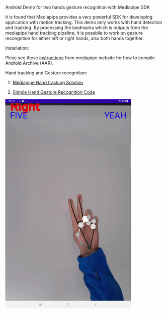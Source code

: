 Android Demo for two hands gesture recognition with Mediapipe SDK 

It is found that Mediapipe provides a very powerful SDK for developing application with motion tracking. This demo only works with hand detection and tracking. By processing the landmarks which is outputs from the mediapipe hand tracking pipeline, it is possbile to work on gesture recongntion for either left or right hands, also both hands together. 


Installation:  

Plese see these [instructions](https://google.github.io/mediapipe/getting_started/android_archive_library.html) from mediapipe website for how to complie Android Archive (AAR).

Hand tracking and Gesture recognition:

1. [Mediapipe Hand tracking Solution](https://google.github.io/amediapipe/solutions/hands.html)

2. [Simple Hand Gesture Recognition Code](https://gist.github.com/TheJLifeX/74958cc59db477a91837244ff598ef4a)



![](docs/animation.gif)



